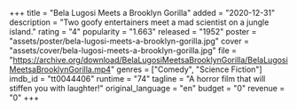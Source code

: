 +++
title = "Bela Lugosi Meets a Brooklyn Gorilla"
added = "2020-12-31"
description = "Two goofy entertainers meet a mad scientist on a jungle island."
rating = "4"
popularity = "1.663"
released = "1952"
poster = "assets/poster/bela-lugosi-meets-a-brooklyn-gorilla.jpg"
cover = "assets/cover/bela-lugosi-meets-a-brooklyn-gorilla.jpg"
file = "https://archive.org/download/BelaLugosiMeetsaBrooklynGorilla/BelaLugosiMeetsaBrooklynGorilla.mp4"
genres = ["Comedy", "Science Fiction"]
imdb_id = "tt0044406"
runtime = "74"
tagline = "A horror film that will stiffen you with laughter!"
original_language = "en"
budget = "0"
revenue = "0"
+++
